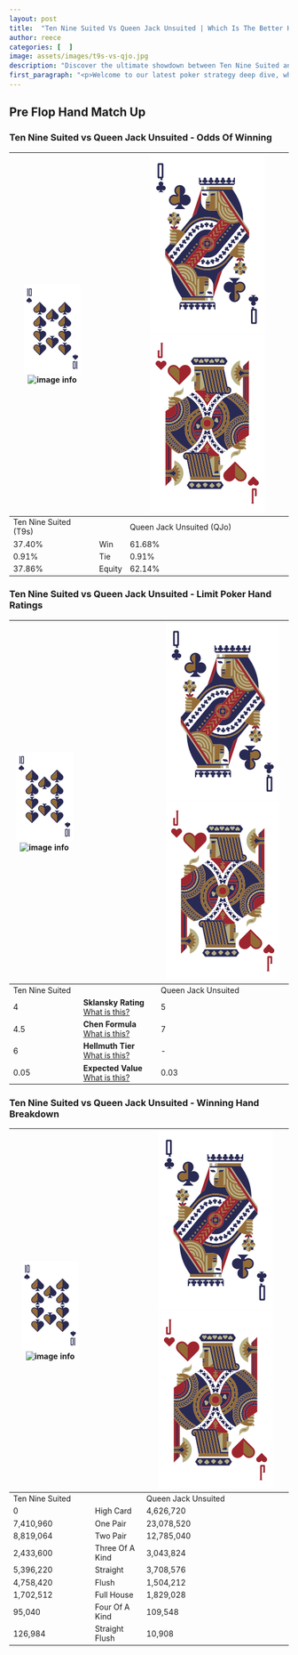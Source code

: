 ```yaml
---
layout: post
title:  "Ten Nine Suited Vs Queen Jack Unsuited | Which Is The Better Hand In Poker? A Complete Guide"
author: reece
categories: [  ]
image: assets/images/t9s-vs-qjo.jpg
description: "Discover the ultimate showdown between Ten Nine Suited and Queen Jack Unsuited in poker! Uncover the odds, strategies, and scenarios where one hand triumphs over the other. Get ready to up your poker game with this thrilling analysis."
first_paragraph: "<p>Welcome to our latest poker strategy deep dive, where we're pitting two distinct hands against each other in a high-stakes showdown: Ten Nine Suited vs Queen Jack Unsuited.</p><p>In the dynamic world of poker, every decision counts, and knowing which hand holds the upper hand is key to your success at the table.</p><p>In this article, we'll dissect these two hands, explore the scenarios where one dominates the other, and equip you with the knowledge to make strategic choices that can tip the odds in your favor.</p><p>Get ready to unravel the intriguing dynamics of these poker hands and elevate your game to new heights.</p>"
---
```




[comment]: # (sp0)

## Pre Flop Hand Match Up

<div class="table hand-ratings" markdown="1"> 



### Ten Nine Suited vs Queen Jack Unsuited - Odds Of Winning


    
| ![image info](assets/images/hand1/T.png) ![image info](assets/images/hand1/9s.png) |  | ![image info](assets/images/hand2/Q.png) ![image info](assets/images/hand2/Jo.png) |
| -------- | -------- | -------- |
| Ten Nine Suited (T9s) |  | Queen Jack Unsuited (QJo) |
| 37.40% | Win | 61.68% |
| 0.91% | Tie | 0.91% |
| 37.86% | Equity | 62.14% |




[comment]: # (sp1)



### Ten Nine Suited vs Queen Jack Unsuited - Limit Poker Hand Ratings


    
| ![image info](assets/images/hand1/T.png) ![image info](assets/images/hand1/9s.png) |  | ![image info](assets/images/hand2/Q.png) ![image info](assets/images/hand2/Jo.png) |
| -------- | -------- | -------- |
| Ten Nine Suited |  | Queen Jack Unsuited |
| 4 | **Sklansky Rating** [What is this?](/sklansky-rating-explained) | 5 |
| 4.5 | **Chen Formula** [What is this?](/chen-formula-explained) | 7 |
| 6 | **Hellmuth Tier** [What is this?](/Hellmuth-tier-explained) | - |
| 0.05 | **Expected Value** [What is this?](/expected-value-explained) | 0.03 |




[comment]: # (sp2)



### Ten Nine Suited vs Queen Jack Unsuited - Winning Hand Breakdown


    
| ![image info](assets/images/hand1/T.png) ![image info](assets/images/hand1/9s.png) |  | ![image info](assets/images/hand2/Q.png) ![image info](assets/images/hand2/Jo.png) |
| -------- | -------- | -------- |
| Ten Nine Suited |  | Queen Jack Unsuited |
| 0 | High Card | 4,626,720 |
| 7,410,960 | One Pair | 23,078,520 |
| 8,819,064 | Two Pair | 12,785,040 |
| 2,433,600 | Three Of A Kind | 3,043,824 |
| 5,396,220 | Straight | 3,708,576 |
| 4,758,420 | Flush | 1,504,212 |
| 1,702,512 | Full House | 1,829,028 |
| 95,040 | Four Of A Kind | 109,548 |
| 126,984 | Straight Flush | 10,908 |




[comment]: # (sp3)



</div>

[comment]: # (sp4)



[comment]: # (sp5)

